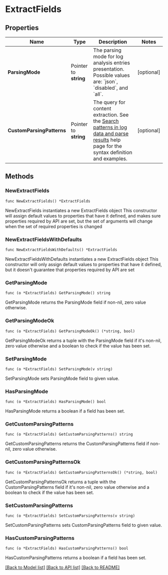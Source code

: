 # ExtractFields

## Properties

Name | Type | Description | Notes
------------ | ------------- | ------------- | -------------
**ParsingMode** | Pointer to **string** | The parsing mode for log analysis entries presentation. Possible values are: &#x60;json&#x60;, &#x60;disabled&#x60;, and &#x60;all&#x60;. | [optional] 
**CustomParsingPatterns** | Pointer to **string** | The query for content extraction.   See the [Search patterns in log data and parse results](https://dt-url.net/vv83rhp) help page for the syntax definition and examples. | [optional] 

## Methods

### NewExtractFields

`func NewExtractFields() *ExtractFields`

NewExtractFields instantiates a new ExtractFields object
This constructor will assign default values to properties that have it defined,
and makes sure properties required by API are set, but the set of arguments
will change when the set of required properties is changed

### NewExtractFieldsWithDefaults

`func NewExtractFieldsWithDefaults() *ExtractFields`

NewExtractFieldsWithDefaults instantiates a new ExtractFields object
This constructor will only assign default values to properties that have it defined,
but it doesn't guarantee that properties required by API are set

### GetParsingMode

`func (o *ExtractFields) GetParsingMode() string`

GetParsingMode returns the ParsingMode field if non-nil, zero value otherwise.

### GetParsingModeOk

`func (o *ExtractFields) GetParsingModeOk() (*string, bool)`

GetParsingModeOk returns a tuple with the ParsingMode field if it's non-nil, zero value otherwise
and a boolean to check if the value has been set.

### SetParsingMode

`func (o *ExtractFields) SetParsingMode(v string)`

SetParsingMode sets ParsingMode field to given value.

### HasParsingMode

`func (o *ExtractFields) HasParsingMode() bool`

HasParsingMode returns a boolean if a field has been set.

### GetCustomParsingPatterns

`func (o *ExtractFields) GetCustomParsingPatterns() string`

GetCustomParsingPatterns returns the CustomParsingPatterns field if non-nil, zero value otherwise.

### GetCustomParsingPatternsOk

`func (o *ExtractFields) GetCustomParsingPatternsOk() (*string, bool)`

GetCustomParsingPatternsOk returns a tuple with the CustomParsingPatterns field if it's non-nil, zero value otherwise
and a boolean to check if the value has been set.

### SetCustomParsingPatterns

`func (o *ExtractFields) SetCustomParsingPatterns(v string)`

SetCustomParsingPatterns sets CustomParsingPatterns field to given value.

### HasCustomParsingPatterns

`func (o *ExtractFields) HasCustomParsingPatterns() bool`

HasCustomParsingPatterns returns a boolean if a field has been set.


[[Back to Model list]](../README.md#documentation-for-models) [[Back to API list]](../README.md#documentation-for-api-endpoints) [[Back to README]](../README.md)


